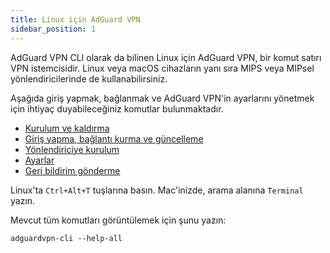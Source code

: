 ```yaml
---
title: Linux için AdGuard VPN
sidebar_position: 1
---
```


AdGuard VPN CLI olarak da bilinen Linux için AdGuard VPN, bir komut satırı VPN istemcisidir. Linux veya macOS cihazların yanı sıra MIPS veya MIPsel yönlendiricilerinde de kullanabilirsiniz.

Aşağıda giriş yapmak, bağlanmak ve AdGuard VPN'in ayarlarını yönetmek için ihtiyaç duyabileceğiniz komutlar bulunmaktadır.

- [Kurulum ve kaldırma](/adguard-vpn-for-linux/installation)
- [Giriş yapma, bağlantı kurma ve güncelleme](/adguard-vpn-for-linux/login)
- [Yönlendiriciye kurulum](/adguard-vpn-for-linux/setting-up-on-a-router)
- [Ayarlar](/adguard-vpn-for-linux/settings)
- [Geri bildirim gönderme](/adguard-vpn-for-linux/feedback)

Linux'ta `Ctrl+Alt+T` tuşlarına basın. Mac'inizde, arama alanına `Terminal` yazın.

Mevcut tüm komutları görüntülemek için şunu yazın:

```
adguardvpn-cli --help-all
```
